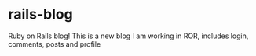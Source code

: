 # rails-blog
Ruby on Rails blog!
This is a new blog I am working in ROR, includes login, comments, posts and profile
